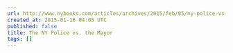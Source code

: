 ```yaml
---
url: http://www.nybooks.com/articles/archives/2015/feb/05/ny-police-vs-mayor/
created_at: 2015-01-16 04:05 UTC
published: false
title: The NY Police vs. the Mayor
tags: []
---
```




